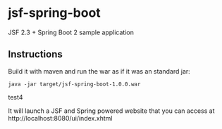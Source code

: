 # jsf-spring-boot
JSF 2.3 + Spring Boot 2 sample application

## Instructions
Build it with maven and run the war as if it was an standard jar:

`java -jar target/jsf-spring-boot-1.0.0.war`

test4

It will launch a JSF and Spring powered website that you can access at http://localhost:8080/ui/index.xhtml

